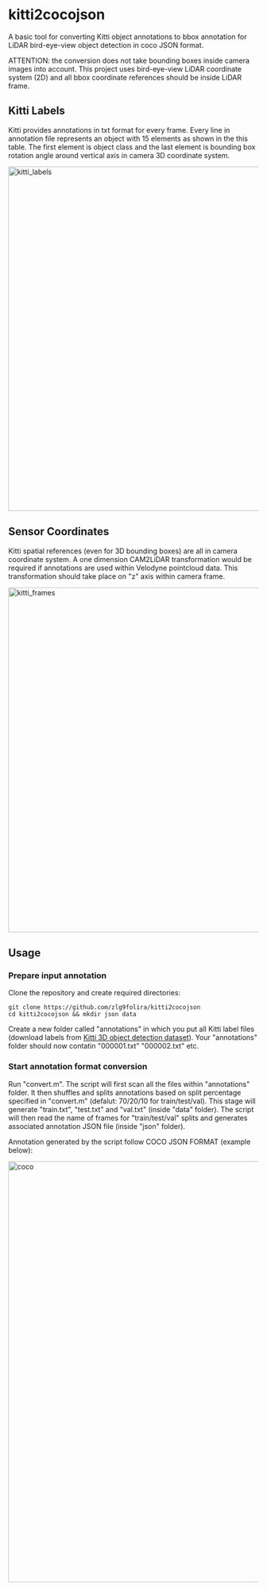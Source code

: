 # kitti2cocojson
A basic tool for converting Kitti object annotations to bbox annotation for LiDAR bird-eye-view object detection in coco JSON format.

ATTENTION: the conversion does not take bounding boxes inside camera images into account. This project uses bird-eye-view LiDAR coordinate system (2D) and all bbox coordinate references should be inside LiDAR frame.

## Kitti Labels
Kitti provides annotations in txt format for every frame. Every line in annotation file represents an object with 15 elements as shown in the this table. The first element is object class and the last element is bounding box rotation angle around vertical axis in camera 3D coordinate system.

<img width="693" alt="kitti_labels" src="https://user-images.githubusercontent.com/35779029/170735579-9da9c754-2615-4da9-ba7f-e17bff8ea5de.png">

## Sensor Coordinates
Kitti spatial references (even for 3D bounding boxes) are all in camera coordinate system. A one dimension CAM2LiDAR transformation would be required if annotations are used within Velodyne pointcloud data. This transformation should take place on "z" axis within camera frame.

<img width="694" alt="kitti_frames" src="https://user-images.githubusercontent.com/35779029/170731925-93c43497-4365-4f71-bd89-1ff3772c3663.png">

## Usage

### Prepare input annotation
Clone the repository and create required directories:

```
git clone https://github.com/zlg9folira/kitti2cocojson
cd kitti2cocojson && mkdir json data
```
Create a new folder called "annotations"  in which you put all Kitti label files (download labels from [Kitti 3D object detection dataset](http://www.cvlibs.net/datasets/kitti/eval_object.php?obj_benchmark=3d)). Your "annotations" folder should now contatin "000001.txt" "000002.txt" etc.

### Start annotation format conversion

Run "convert.m". The script will first scan all the files within "annotations" folder. It then shuffles and splits annotations based on split percentage specified in "convert.m" (defalut: 70/20/10 for train/test/val). This stage will generate "train.txt", "test.txt" and "val.txt" (inside "data" folder). The script will then read the name of frames for "train/test/val" splits and generates associated annotation JSON file (inside "json" folder).

Annotation generated by the script follow COCO JSON FORMAT (example below):

<img width="847" alt="coco" src="https://user-images.githubusercontent.com/35779029/170732913-5dee6175-225f-4838-9203-a84884fc80ad.png">



